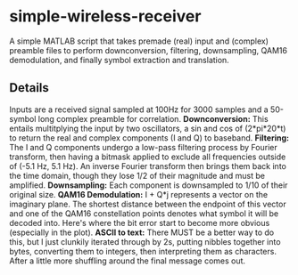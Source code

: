 # simple-wireless-receiver
A simple MATLAB script that takes premade (real) input and (complex) preamble files to perform downconversion, filtering, downsampling, QAM16 demodulation, and finally symbol extraction and translation.

## Details
Inputs are a received signal sampled at 100Hz for 3000 samples and a 50-symbol long complex preamble for correlation.
**Downconversion:** This entails multitplying the input by two oscillators, a sin and cos of (2\*pi\*20\*t) to return the real and complex components (I and Q) to baseband.
**Filtering:** The I and Q components undergo a low-pass filtering process by Fourier transform, then having a bitmask applied to exclude all frequencies outside of (-5.1 Hz, 5.1 Hz).  An inverse Fourier transform then brings them back into the time domain, though they lose 1/2 of their magnitude and must be amplified.
**Downsampling:** Each component is downsampled to 1/10 of their original size.
**QAM16 Demodulation:** I + Q\*j represents a vector on the imaginary plane.  The shortest distance between the endpoint of this vector and one of the QAM16 constellation points denotes what symbol it will be decoded into.  Here's where the bit error start to become more obvious (especially in the plot).
**ASCII to text:** There MUST be a better way to do this, but I just clunkily iterated through by 2s, putting nibbles together into bytes, converting them to integers, then interpreting them as characters.  After a little more shuffling around the final message comes out.
